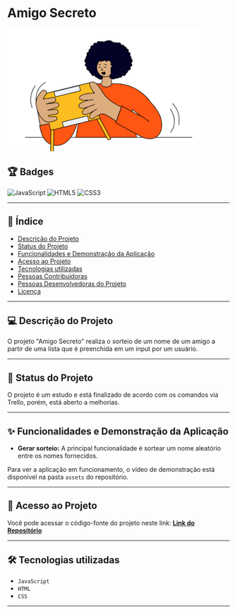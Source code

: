 # Amigo Secreto

![Capa do projeto Amigo Secreto](./assets/amigo-secreto.png)

## 🏆 Badges
![JavaScript](https://img.shields.io/badge/javascript-blue?logo=Javascript) 
![HTML5](https://img.shields.io/badge/html5-%23E34F26.svg?style=for-the-badge&logo=html5&logoColor=white)
![CSS3](https://img.shields.io/badge/css3-%231572B6.svg?style=for-the-badge&logo=css3&logoColor=white)

---

## 📌 Índice
* [Descrição do Projeto](#-descrição-do-projeto)
* [Status do Projeto](#-status-do-projeto)
* [Funcionalidades e Demonstração da Aplicação](#-funcionalidades-e-demonstração-da-aplicação)
* [Acesso ao Projeto](#-acesso-ao-projeto)
* [Tecnologias utilizadas](#-tecnologias-utilizadas)
* [Pessoas Contribuidoras](#-pessoas-contribuidoras)
* [Pessoas Desenvolvedoras do Projeto](#-pessoas-desenvolvedoras-do-projeto)
* [Licença](#-licença)

---

## 💻 Descrição do Projeto
O projeto "Amigo Secreto" realiza o sorteio de um nome de um amigo a partir de uma lista que é preenchida em um input por um usuário.

---

## 🚀 Status do Projeto
O projeto é um estudo e está finalizado de acordo com os comandos via Trello, porém, está aberto a melhorias.

---

## ✨ Funcionalidades e Demonstração da Aplicação
* **Gerar sorteio:** A principal funcionalidade é sortear um nome aleatório entre os nomes fornecidos.

Para ver a aplicação em funcionamento, o vídeo de demonstração está disponível na pasta `assets` do repositório.

---

## 🔗 Acesso ao Projeto
Você pode acessar o código-fonte do projeto neste link:
[**Link do Repositório**](https://github.com/Oracle-Next-Education/challenge-amigo-secreto_pt)

---

## 🛠️ Tecnologias utilizadas
* `JavaScript`
* `HTML`
* `CSS`

---


